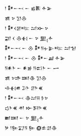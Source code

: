 <div class='block'>
<div class='line'>𒁹 𒀯𒀸𒁁 𒀸 𒌗𒍩 𒅆𒅕</div>
<div class='line'>𒂙 𒆳 𒋛𒁲</div>
<div class='line'>𒁹 𒀯𒌋𒌆𒌈 𒁺𒁍𒆳</div>
<div class='line'>𒃣 𒌋 𒁲𒈬 𒀸 𒆳 𒅅𒅆</div>
<div class='line'>𒀯𒀸𒁁 𒀸 𒊮 𒀯𒀀𒉡𒉌𒌈 𒁺𒈠</div>
<div class='line'>𒁹 𒀯𒀸𒁁 𒀸 𒊮 𒀯𒀸𒃷 𒅆𒅕</div>
<div class='line'>𒀀𒀭𒈨 𒀸 𒀭𒂊 𒀀𒆗𒈨 𒀸 𒅂</div>
<div class='line'>𒂙 𒆳𒈥𒌅𒆠 𒋛𒁲</div>
<div class='line'>𒈾𒈬𒌑 𒊒𒈨 𒆪𒈨𒌍</div>
<div class='line'>𒁹 𒀯𒀸𒁁 𒆠𒁺𒍝 𒊩𒆳</div>
<div class='line'>𒌓𒈨𒌍 𒉣 𒁍𒁕𒈨𒌍</div>
<div class='line'>𒆤𒌅 𒀸 𒆳 𒅅𒅆</div>
<div class='line'>𒃻 𒁹𒌉𒍑𒀀 𒌉 𒁈𒉺𒇻𒆠</div>
</div>